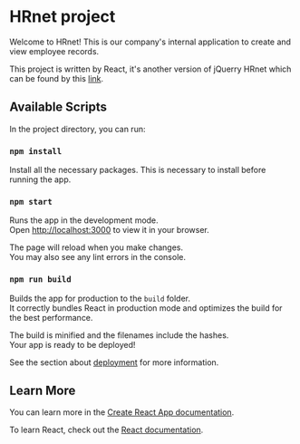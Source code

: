 # HRnet project

Welcome to HRnet! This is our company's internal application to create and view employee records.

This project is written by React, it's another version of jQuerry HRnet which can be found by this [link](https://github.com/OpenClassrooms-Student-Center/P12_Front-end).

## Available Scripts

In the project directory, you can run:

### `npm install`

Install all the necessary packages. This is necessary to install before running the app.

### `npm start`

Runs the app in the development mode.\
Open [http://localhost:3000](http://localhost:3000) to view it in your browser.

The page will reload when you make changes.\
You may also see any lint errors in the console.

### `npm run build`

Builds the app for production to the `build` folder.\
It correctly bundles React in production mode and optimizes the build for the best performance.

The build is minified and the filenames include the hashes.\
Your app is ready to be deployed!

See the section about [deployment](https://facebook.github.io/create-react-app/docs/deployment) for more information.

## Learn More

You can learn more in the [Create React App documentation](https://facebook.github.io/create-react-app/docs/getting-started).

To learn React, check out the [React documentation](https://reactjs.org/).
